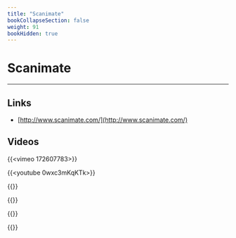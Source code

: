 ```yaml
---
title: "Scanimate"
bookCollapseSection: false
weight: 91
bookHidden: true
---
```


# Scanimate

---

## Links

- [http://www.scanimate.com/](http://www.scanimate.com/)

## Videos

{{<vimeo 172607783>}}

{{<youtube 0wxc3mKqKTk>}}

{{<youtube UHjkMThH0aE>}}

{{<youtube p3wS3tHeYG0>}}

{{<youtube XLMA8w2jryk>}}

{{<youtube wSNwBgO5qVY>}}
